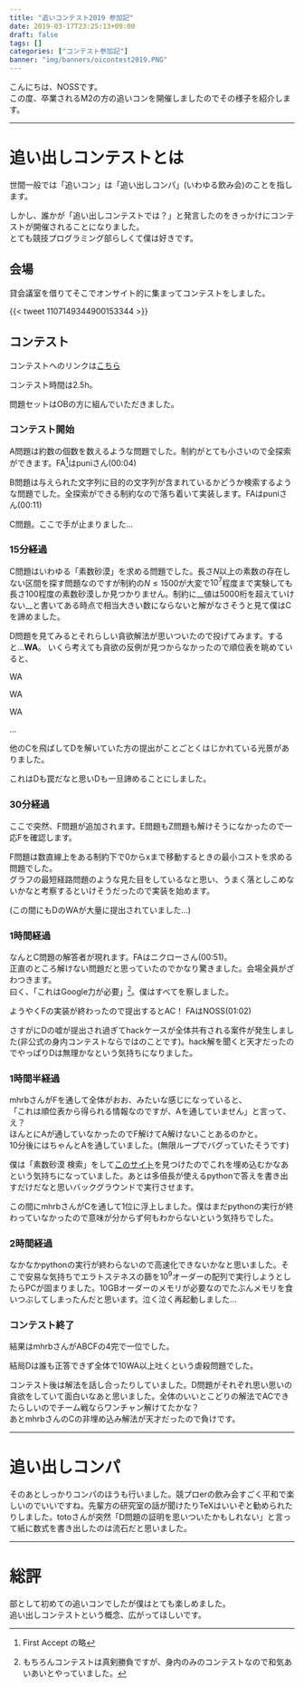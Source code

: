```yaml
---
title: "追いコンテスト2019 参加記"
date: 2019-03-17T23:25:13+09:00
draft: false
tags: []
categories: ["コンテスト参加記"]
banner: "img/banners/oicontest2019.PNG"
---
```


こんにちは、NOSSです。  
この度、卒業されるM2の方の追いコンを開催しましたのでその様子を紹介します。

<!--more-->

---

# 追い出しコンテストとは

世間一般では「追いコン」は「追い出しコンパ」(いわゆる飲み会)のことを指します。  

しかし、誰かが「追い出しコンテストでは？」と発言したのをきっかけにコンテストが開催されることになりました。  
とても競技プログラミング部らしくて僕は好きです。

## 会場

貸会議室を借りてそこでオンサイト的に集まってコンテストをしました。

{{< tweet 1107149344900153344 >}}

## コンテスト

コンテストへのリンクは[こちら](https://onlinejudge.u-aizu.ac.jp/beta/room.html#YNUCPC_toto_con)

コンテスト時間は2.5h。

問題セットはOBの方に組んでいただきました。

### コンテスト開始

A問題は約数の個数を数えるような問題でした。制約がとても小さいので全探索ができます。FA[^1]はpuniさん(00:04)

B問題は与えられた文字列に目的の文字列が含まれているかどうか検索するような問題でした。全探索ができる制約なので落ち着いて実装します。FAはpuniさん(00:11)

C問題。ここで手が止まりました...

### 15分経過

C問題はいわゆる「素数砂漠」を求める問題でした。長さ$N$以上の素数の存在しない区間を探す問題なのですが制約の$N \le 1500$が大変で$10^7$程度まで実験しても長さ$100$程度の素数砂漠しか見つかりません。制約に__値は5000桁を超えていけない__と書いてある時点で相当大きい数にならないと解がなさそうと見て僕はCを諦めました。

D問題を見てみるとそれらしい貪欲解法が思いついたので投げてみます。すると...__WA__。 いくら考えても貪欲の反例が見つからなかったので順位表を眺めていると、

WA

WA

WA

...

他のCを飛ばしてDを解いていた方の提出がことごとくはじかれている光景がありました。

これはDも罠だなと思いDも一旦諦めることにしました。

### 30分経過

ここで突然、F問題が追加されます。E問題もZ問題も解けそうになかったので一応Fを確認します。

F問題は数直線上をある制約下で0からxまで移動するときの最小コストを求める問題でした。  
グラフの最短経路問題のような見た目をしているなと思い、うまく落としこめないかなと考察するといけそうだったので実装を始めます。

(この間にもDのWAが大量に提出されていました...)

### 1時間経過

なんとC問題の解答者が現れます。FAはニクローさん(00:51)。  
正直のところ解けない問題だと思っていたのでかなり驚きました。会場全員がざわつきます。  
曰く、「これはGoogle力が必要」[^2]。僕はすべてを察しました。

ようやくFの実装が終わったので提出するとAC！ FAはNOSS(01:02)

さすがにDの嘘が提出され過ぎてhackケースが全体共有される案件が発生しました(非公式の身内コンテストならではのことです)。hack解を聞くと天才だったのでやっぱりDは無理かなという気持ちになりました。

### 1時間半経過

mhrbさんがFを通して全体がおお、みたいな感じになっていると、  
「これは順位表から得られる情報なのですが、Aを通していません」と言って、え？  
ほんとにAが通していなかったのでF解けてA解けないことあるのかと。  
10分後にはちゃんとAを通していました。(無限ループでバグっていたそうです)

僕は「素数砂漠 検索」をして[このサイト](http://www.trnicely.net/gaps/gaplist.html)を見つけたのでこれを埋め込むかなあという気持ちになっていました。あとは多倍長が使えるpythonで答えを書き出すだけだなと思いバックグラウンドで実行させます。

この間にmhrbさんがCを通して1位に浮上しました。僕はまだpythonの実行が終わっていなかったので意味が分からず何もわからないという気持ちでした。

### 2時間経過

なかなかpythonの実行が終わらないので高速化できないかなと思いました。そこで安易な気持ちでエラトステネスの篩を$10^9$オーダーの配列で実行しようとしたらPCが固まりました。10GBオーダーのメモリが必要なのでたぶんメモリを食いつぶしてしまったんだと思います。泣く泣く再起動しました...

### コンテスト終了

結果はmhrbさんがABCFの4完で一位でした。

結局Dは誰も正答できず全体で10WA以上吐くという虐殺問題でした。

コンテスト後は解法を話し合ったりしていました。D問題がそれぞれ思い思いの貪欲をしていて面白いなあと思いました。全体のいいとこどりの解法でACできたらしいのでチーム戦ならワンチャン解けてたかな？  
あとmhrbさんのCの非埋め込み解法が天才だったので負けです。

---

# 追い出しコンパ

そのあとしっかりコンパのほうも行いました。競プロerの飲み会すごく平和で楽しいのでいいですね。先輩方の研究室の話が聞けたりTeXはいいぞと勧められたりしました。totoさんが突然「D問題の証明を思いついたかもしれない」と言って紙に数式を書き出したのは流石だと思いました。

---

# 総評

部として初めての追いコンでしたが僕はとても楽しめました。  
追い出しコンテストという概念、広がってほしいです。

[^1]: First Accept の略
[^2]: もちろんコンテストは真剣勝負ですが、身内のみのコンテストなので和気あいあいとやっていました。